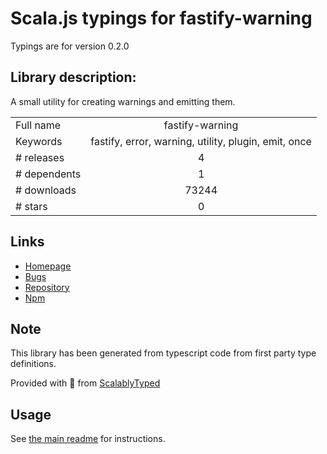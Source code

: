 
# Scala.js typings for fastify-warning

Typings are for version 0.2.0

## Library description:
A small utility for creating warnings and emitting them.

|                    |                 |
| ------------------ | :-------------: |
| Full name          | fastify-warning |
| Keywords           | fastify, error, warning, utility, plugin, emit, once |
| # releases         | 4 |
| # dependents       | 1 |
| # downloads        | 73244 |
| # stars            | 0 |

## Links
- [Homepage](https://github.com/fastify/fastify-warning#readme)
- [Bugs](https://github.com/fastify/fastify-warning/issues)
- [Repository](https://github.com/fastify/fastify-warning)
- [Npm](https://www.npmjs.com/package/fastify-warning)
    


## Note
This library has been generated from typescript code from first party type definitions.

Provided with :purple_heart: from [ScalablyTyped](https://github.com/oyvindberg/ScalablyTyped)

## Usage
See [the main readme](../../readme.md) for instructions.


